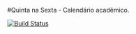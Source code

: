 #Quinta na Sexta - Calendário acadêmico.

[![Build Status](https://travis-ci.org/kaiqueorange/QuintaNaSexta.svg?branch=master)](https://travis-ci.org/kaiqueorange/QuintaNaSexta)

